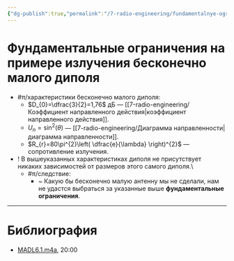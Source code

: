 ```yaml
---
{"dg-publish":true,"permalink":"/7-radio-engineering/fundamentalnye-ogranicheniya-na-primere-izlucheniya-beskonechno-malogo-dipolya/","title":"Фундаментальные ограничения на примере излучения бесконечно малого диполя"}
---
```



# Фундаментальные ограничения на примере излучения бесконечно малого диполя

- #π/характеристики бесконечно малого диполя:
	- $D_{0}=\dfrac{3}{2}=1,76$ дБ — [[7-radio-engineering/Коэффициент направленного действия\|коэффициент направленного действия]].
	- $U_{n}=\sin^{2}(\theta)$ — [[7-radio-engineering/Диаграмма направленности\|диаграмма направленности]].
	- $R_{r}=80\pi^{2}\left( \dfrac{e}{\lambda} \right)^{2}$ — сопротивление излучения.
- ! В вышеуказанных характеристиках диполя не присутствует никаких зависимостей от размеров этого самого диполя.\
	- #π/следствие:
		- ~ Какую бы бесконечно малую антенну мы не сделали, нам не удастся выбраться за указанные выше **фундаментальные ограничения**.

---

# Библиография

- [MADL6.1.m4a](file:///C:%5CUsers%5CMojo%5CiCloudDrive%5C_university%5CIllarionov%5Clecture-recording%5CMADL6.1.m4a), 20:00
